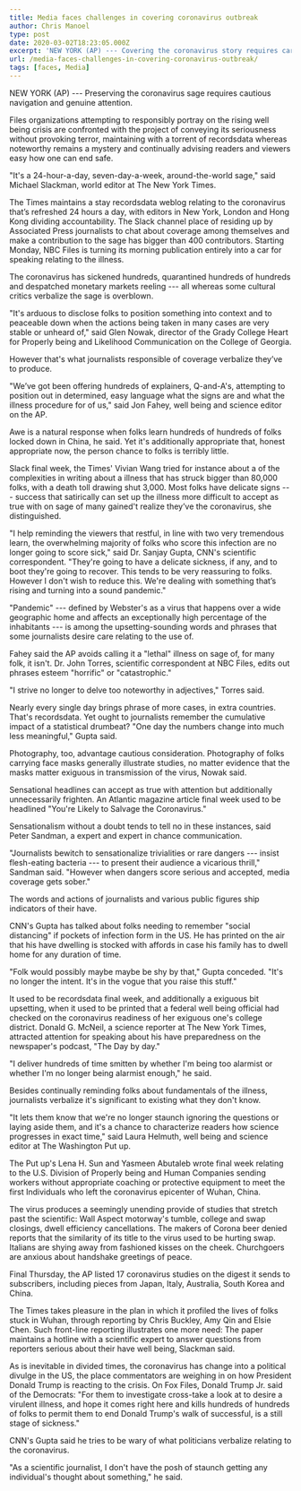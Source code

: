 ```yaml
---
title: Media faces challenges in covering coronavirus outbreak
author: Chris Manoel
type: post
date: 2020-03-02T18:23:05.000Z
excerpt: 'NEW YORK (AP) --- Covering the coronavirus story requires careful navigation and constant attention.News organizations trying to responsibly report on the growing health crisis are confronted with the task of conveying its seriousness without provoking panic, keeping up with a torrent of information while much remains a mystery and continually advising readers and viewers how&hellip;'
url: /media-faces-challenges-in-covering-coronavirus-outbreak/
tags: [faces, Media]
---
```


NEW YORK (AP) --- Preserving the coronavirus sage requires cautious navigation and genuine attention.

Files organizations attempting to responsibly portray on the rising well being crisis are confronted with the project of conveying its seriousness without provoking terror, maintaining with a torrent of recordsdata whereas noteworthy remains a mystery and continually advising readers and viewers easy how one can end safe.

"It's a 24-hour-a-day, seven-day-a-week, around-the-world sage," said Michael Slackman, world editor at The New York Times.

The Times maintains a stay recordsdata weblog relating to the coronavirus that’s refreshed 24 hours a day, with editors in New York, London and Hong Kong dividing accountability. The Slack channel place of residing up by Associated Press journalists to chat about coverage among themselves and make a contribution to the sage has bigger than 400 contributors. Starting Monday, NBC Files is turning its morning publication entirely into a car for speaking relating to the illness.

The coronavirus has sickened hundreds, quarantined hundreds of hundreds and despatched monetary markets reeling --- all whereas some cultural critics verbalize the sage is overblown.

"It's arduous to disclose folks to position something into context and to peaceable down when the actions being taken in many cases are very stable or unheard of," said Glen Nowak, director of the Grady College Heart for Properly being and Likelihood Communication on the College of Georgia.

However that's what journalists responsible of coverage verbalize they’ve to produce.

"We’ve got been offering hundreds of explainers, Q-and-A's, attempting to position out in determined, easy language what the signs are and what the illness procedure for of us," said Jon Fahey, well being and science editor on the AP.

Awe is a natural response when folks learn hundreds of hundreds of folks locked down in China, he said. Yet it's additionally appropriate that, honest appropriate now, the person chance to folks is terribly little.

Slack final week, the Times' Vivian Wang tried for instance about a of the complexities in writing about a illness that has struck bigger than 80,000 folks, with a death toll drawing shut 3,000. Most folks have delicate signs --- success that satirically can set up the illness more difficult to accept as true with on sage of many gained't realize they’ve the coronavirus, she distinguished.

"I help reminding the viewers that restful, in line with two very tremendous learn, the overwhelming majority of folks who score this infection are no longer going to score sick," said Dr. Sanjay Gupta, CNN's scientific correspondent. "They're going to have a delicate sickness, if any, and to boot they're going to recover. This tends to be very reassuring to folks. However I don't wish to reduce this. We're dealing with something that’s rising and turning into a sound pandemic."

"Pandemic" --- defined by Webster's as a virus that happens over a wide geographic home and affects an exceptionally high percentage of the inhabitants --- is among the upsetting-sounding words and phrases that some journalists desire care relating to the use of.

Fahey said the AP avoids calling it a "lethal" illness on sage of, for many folk, it isn't. Dr. John Torres, scientific correspondent at NBC Files, edits out phrases esteem "horrific" or "catastrophic."

"I strive no longer to delve too noteworthy in adjectives," Torres said.

Nearly every single day brings phrase of more cases, in extra countries. That's recordsdata. Yet ought to journalists remember the cumulative impact of a statistical drumbeat? "One day the numbers change into much less meaningful," Gupta said.

Photography, too, advantage cautious consideration. Photography of folks carrying face masks generally illustrate studies, no matter evidence that the masks matter exiguous in transmission of the virus, Nowak said.

Sensational headlines can accept as true with attention but additionally unnecessarily frighten. An Atlantic magazine article final week used to be headlined "You're Likely to Salvage the Coronavirus."

Sensationalism without a doubt tends to tell no in these instances, said Peter Sandman, a expert and expert in chance communication.

"Journalists bewitch to sensationalize trivialities or rare dangers --- insist flesh-eating bacteria --- to present their audience a vicarious thrill," Sandman said. "However when dangers score serious and accepted, media coverage gets sober."

The words and actions of journalists and various public figures ship indicators of their have.

CNN's Gupta has talked about folks needing to remember "social distancing" if pockets of infection form in the US. He has printed on the air that his have dwelling is stocked with affords in case his family has to dwell home for any duration of time.

"Folk would possibly maybe maybe be shy by that," Gupta conceded. "It's no longer the intent. It's in the vogue that you raise this stuff."

It used to be recordsdata final week, and additionally a exiguous bit upsetting, when it used to be printed that a federal well being official had checked on the coronavirus readiness of her exiguous one's college district. Donald G. McNeil, a science reporter at The New York Times, attracted attention for speaking about his have preparedness on the newspaper's podcast, "The Day by day."

"I deliver hundreds of time smitten by whether I'm being too alarmist or whether I'm no longer being alarmist enough," he said.

Besides continually reminding folks about fundamentals of the illness, journalists verbalize it's significant to existing what they don't know.

"It lets them know that we're no longer staunch ignoring the questions or laying aside them, and it's a chance to characterize readers how science progresses in exact time," said Laura Helmuth, well being and science editor at The Washington Put up.

The Put up's Lena H. Sun and Yasmeen Abutaleb wrote final week relating to the U.S. Division of Properly being and Human Companies sending workers without appropriate coaching or protective equipment to meet the first Individuals who left the coronavirus epicenter of Wuhan, China.

The virus produces a seemingly unending provide of studies that stretch past the scientific: Wall Aspect motorway's tumble, college and swap closings, dwell efficiency cancellations. The makers of Corona beer denied reports that the similarity of its title to the virus used to be hurting swap. Italians are shying away from fashioned kisses on the cheek. Churchgoers are anxious about handshake greetings of peace.

Final Thursday, the AP listed 17 coronavirus studies on the digest it sends to subscribers, including pieces from Japan, Italy, Australia, South Korea and China.

The Times takes pleasure in the plan in which it profiled the lives of folks stuck in Wuhan, through reporting by Chris Buckley, Amy Qin and Elsie Chen. Such front-line reporting illustrates one more need: The paper maintains a hotline with a scientific expert to answer questions from reporters serious about their have well being, Slackman said.

As is inevitable in divided times, the coronavirus has change into a political divulge in the US, the place commentators are weighing in on how President Donald Trump is reacting to the crisis. On Fox Files, Donald Trump Jr. said of the Democrats: "For them to investigate cross-take a look at to desire a virulent illness, and hope it comes right here and kills hundreds of hundreds of folks to permit them to end Donald Trump's walk of successful, is a still stage of sickness."

CNN's Gupta said he tries to be wary of what politicians verbalize relating to the coronavirus.

"As a scientific journalist, I don't have the posh of staunch getting any individual's thought about something," he said.
